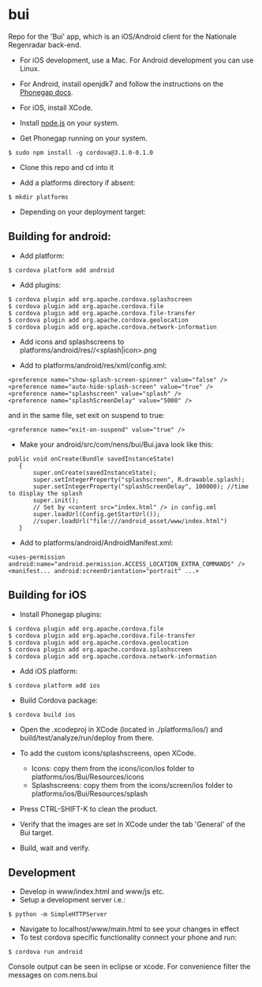 bui
===

Repo for the 'Bui' app, which is an iOS/Android client for the Nationale Regenradar back-end.


 - For iOS development, use a Mac. For Android development you can use Linux.
 - For Android, install openjdk7 and follow the instructions on the [Phonegap docs](http://docs.phonegap.com/).
 - For iOS, install XCode.
 - Install [node.js](http://nodejs.org/) on your system.

 - Get Phonegap running on your system.

 ```
 $ sudo npm install -g cordova@3.1.0-0.1.0
 ```
 - Clone this repo and cd into it
 
 - Add a platforms directory if absent:

 ```
 $ mkdir platforms
 ```
 
 - Depending on your deployment target:

Building for android:
---------------------

 - Add platform:

 ```
 $ cordova platform add android
 ```

 - Add plugins: 
 ```
 $ cordova plugin add org.apache.cordova.splashscreen
 $ cordova plugin add org.apache.cordova.file
 $ cordova plugin add org.apache.cordova.file-transfer
 $ cordova plugin add org.apache.cordova.geolocation
 $ cordova plugin add org.apache.cordova.network-information

 ```

 - Add icons and splashscreens to platforms/android/res/<icons-folders>/<splash|icon>.png

 - Add to platforms/android/res/xml/config.xml:
 ```
 <preference name="show-splash-screen-spinner" value="false" />
 <preference name="auto-hide-splash-screen" value="true" />
 <preference name="splashscreen" value="splash" />
 <preference name="splashScreenDelay" value="5000" />
 ```
 and in the same file, set exit on suspend to true:
 ```
 <preference name="exit-on-suspend" value="true" />
 ```

 - Make your android/src/com/nens/bui/Bui.java look like this:
 ```
 public void onCreate(Bundle savedInstanceState)
    {
        super.onCreate(savedInstanceState);
        super.setIntegerProperty("splashscreen", R.drawable.splash);
        super.setIntegerProperty("splashScreenDelay", 100000); //time to display the splash
        super.init();
        // Set by <content src="index.html" /> in config.xml
        super.loadUrl(Config.getStartUrl());
        //super.loadUrl("file:///android_asset/www/index.html")
    }
 ```

 - Add to platforms/android/AndroidManifest.xml:
 ```
 <uses-permission android:name="android.permission.ACCESS_LOCATION_EXTRA_COMMANDS" />
 <manifest... android:screenOrientation="portrait" ...>
 ```


Building for iOS
----------------

 - Install Phonegap plugins:

 ```
 $ cordova plugin add org.apache.cordova.file
 $ cordova plugin add org.apache.cordova.file-transfer
 $ cordova plugin add org.apache.cordova.geolocation
 $ cordova plugin add org.apache.cordova.splashscreen
 $ cordova plugin add org.apache.cordova.network-information
 ```

 - Add iOS platform:

 ```
 $ cordova platform add ios
 ```

 - Build Cordova package:

 ```
 $ cordova build ios
 ```

 - Open the .xcodeproj in XCode (located in ./platforms/ios/) and build/test/analyze/run/deploy from there.
 
 - To add the custom icons/splashscreens, open XCode.
 	- Icons: copy them from the icons/icon/ios folder to platforms/ios/Bui/Resources/icons
 	- Splashscreens: copy them from the icons/screen/ios folder to platforms/ios/Bui/Resources/splash
 
 - Press CTRL-SHIFT-K to clean the product.

 - Verify that the images are set in XCode under the tab 'General' of the Bui target.

 - Build, wait and verify.


Development
-----------

 - Develop in www/index.html and www/js etc.
 - Setup a development server i.e.:
 ```
 $ python -m SimpleHTTPServer
 ```

 - Navigate to localhost/www/main.html to see your changes in effect
 - To test cordova specific functionality connect your phone and run:
 ```
 $ cordova run android
 ```

 Console output can be seen in eclipse or xcode. For convenience filter the messages on com.nens.bui